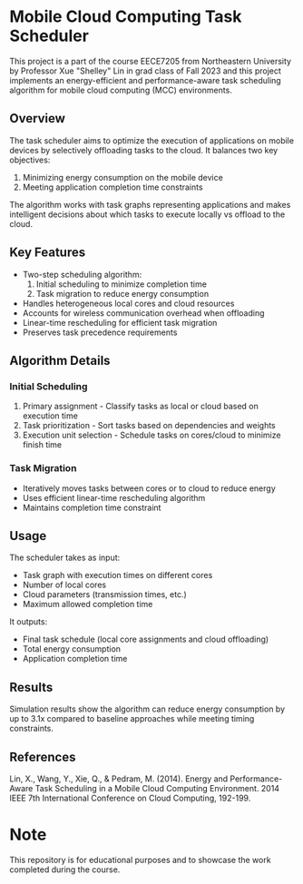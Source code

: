 # Mobile Cloud Computing Task Scheduler

This project is a part of the course EECE7205 from Northeastern University by Professor Xue "Shelley" Lin in grad class of Fall 2023 and this project implements an energy-efficient and performance-aware task scheduling algorithm for mobile cloud computing (MCC) environments.

## Overview

The task scheduler aims to optimize the execution of applications on mobile devices by selectively offloading tasks to the cloud. It balances two key objectives:

1. Minimizing energy consumption on the mobile device
2. Meeting application completion time constraints

The algorithm works with task graphs representing applications and makes intelligent decisions about which tasks to execute locally vs offload to the cloud.

## Key Features

- Two-step scheduling algorithm:
  1. Initial scheduling to minimize completion time
  2. Task migration to reduce energy consumption
- Handles heterogeneous local cores and cloud resources
- Accounts for wireless communication overhead when offloading
- Linear-time rescheduling for efficient task migration
- Preserves task precedence requirements

## Algorithm Details

### Initial Scheduling

1. Primary assignment - Classify tasks as local or cloud based on execution time
2. Task prioritization - Sort tasks based on dependencies and weights  
3. Execution unit selection - Schedule tasks on cores/cloud to minimize finish time

### Task Migration 

- Iteratively moves tasks between cores or to cloud to reduce energy
- Uses efficient linear-time rescheduling algorithm
- Maintains completion time constraint

## Usage

The scheduler takes as input:

- Task graph with execution times on different cores
- Number of local cores
- Cloud parameters (transmission times, etc.)
- Maximum allowed completion time

It outputs:

- Final task schedule (local core assignments and cloud offloading)
- Total energy consumption
- Application completion time

## Results

Simulation results show the algorithm can reduce energy consumption by up to 3.1x compared to baseline approaches while meeting timing constraints.

## References

Lin, X., Wang, Y., Xie, Q., & Pedram, M. (2014). Energy and Performance-Aware Task Scheduling in a Mobile Cloud Computing Environment. 2014 IEEE 7th International Conference on Cloud Computing, 192-199.

# Note

This repository is for educational purposes and to showcase the work completed during the course.
